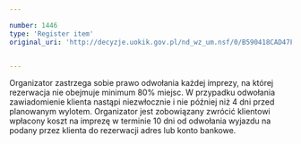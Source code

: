```yaml
---

number: 1446
type: 'Register item'
original_uri: 'http://decyzje.uokik.gov.pl/nd_wz_um.nsf/0/B590418CAD47FFC4C125747800386FFA?OpenDocument'


---
```


Organizator zastrzega sobie prawo odwołania każdej imprezy, na której rezerwacja nie obejmuje minimum 80% miejsc. W przypadku odwołania zawiadomienie klienta nastąpi niezwłocznie i nie później niż 4 dni przed planowanym wylotem. Organizator jest zobowiązany zwrócić klientowi wpłacony koszt na imprezę w terminie 10 dni od odwołania wyjazdu na podany przez klienta do rezerwacji adres lub konto bankowe. 
